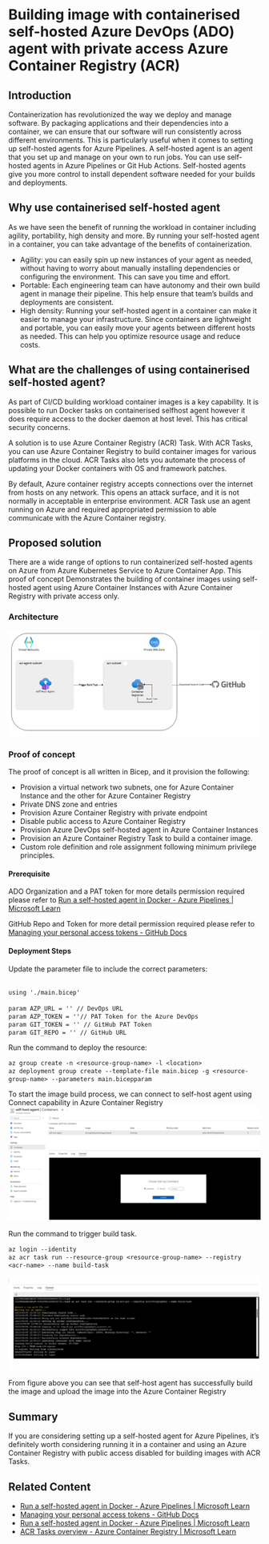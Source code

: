# Building image with containerised self-hosted Azure DevOps (ADO) agent with private access Azure Container Registry (ACR)

## Introduction

Containerization has revolutionized the way we deploy and manage software. By packaging applications and their dependencies into a container, we can ensure that our software will run consistently across different environments. This is particularly useful when it comes to setting up self-hosted agents for Azure Pipelines.
A self-hosted agent is an agent that you set up and manage on your own to run jobs. You can use self-hosted agents in Azure Pipelines or Git Hub Actions. Self-hosted agents give you more control to install dependent software needed for your builds and deployments.

## Why use containerised self-hosted agent

As we have seen the benefit of running the workload in container including agility, portability, high density and more. By running your self-hosted agent in a container, you can take advantage of the benefits of containerization.

* Agility: you can easily spin up new instances of your agent as needed, without having to worry about manually installing dependencies or configuring the environment. This can save you time and effort.
* Portable: Each engineering team can have autonomy and their own build agent in manage their pipeline. This help ensure that team’s builds and deployments are consistent.
* High density: Running your self-hosted agent in a container can make it easier to manage your infrastructure. Since containers are lightweight and portable, you can easily move your agents between different hosts as needed. This can help you optimize resource usage and reduce costs.

## What are the challenges of using containerised self-hosted agent?

As part of CI/CD building workload container images is a key capability. It is possible to run Docker tasks on containerised selfhost agent however it does require access to the docker daemon at host level. This has critical security concerns.

A solution is to use Azure Container Registry (ACR) Task. With ACR Tasks, you can use Azure Container Registry to build container images for various platforms in the cloud. ACR Tasks also lets you automate the process of updating your Docker containers with OS and framework patches.

By default, Azure container registry accepts connections over the internet from hosts on any network. This opens an attack surface, and it is not normally in acceptable in enterprise environment. ACR Task use an agent running on Azure and required appropriated permission to able communicate with the Azure Container registry.

## Proposed solution

There are a wide range of options to run containerized self-hosted agents on Azure from Azure Kubernetes Service to Azure Container App. This proof of concept Demonstrates the building of container images using self-hosted agent using Azure Container Instances with Azure Container Registry with private access only.

### Architecture

![Alt text](assets/highlevel-diagram.png)

### Proof of concept

The proof of concept is all written in Bicep, and it provision the following:

* Provision a virtual network two subnets, one for Azure Container Instance and the other for Azure Container Registry
* Private DNS zone and entries
* Provision Azure Container Registry with private endpoint
* Disable public access to Azure Container Registry
* Provision Azure DevOps self-hosted agent in Azure Container Instances
* Provision an Azure Container Registry Task to build a container image.
* Custom role definition and role assignment following minimum privilege principles.

#### Prerequisite

ADO Organization and a PAT token for more details permission required please refer to [Run a self-hosted agent in Docker - Azure Pipelines | Microsoft Learn](https://learn.microsoft.com/en-us/azure/devops/pipelines/agents/docker?view=azure-devops)

GitHub Repo and Token for more detail permission required please refer to [Managing your personal access tokens - GitHub Docs](https://docs.github.com/en/authentication/keeping-your-account-and-data-secure/managing-your-personal-access-tokens)

#### Deployment Steps

Update the parameter file to include the correct parameters:

``` bicep

using './main.bicep'

param AZP_URL = '' // DevOps URL
param AZP_TOKEN = ''// PAT Token for the Azure DevOps
param GIT_TOKEN = '' // GitHub PAT Token
param GIT_REPO = '' // GitHub URL
```

Run the command to deploy the resource:

``` bicep
az group create -n <resource-group-name> -l <location>
az deployment group create --template-file main.bicep -g <resource-group-name> --parameters main.bicepparam
```

To start the image build process, we can connect to self-host agent using Connect capability in Azure Container Registry
 ![Alt text](assets/selfhost-agent-connect.png)

Run the command to trigger build task.

``` cli
az login --identity
az acr task run --resource-group <resource-group-name> --registry <acr-name> --name build-task
``` 

 ![Alt text](assets/selfhost-agent-build-task.png)

From figure above you can see that self-host agent has successfully build the image and upload the image into the Azure Container Registry

## Summary

If you are considering setting up a self-hosted agent for Azure Pipelines, it’s definitely worth considering running it in a container and using an Azure Container Registry with public access disabled for building images with ACR Tasks.

## Related Content

* [Run a self-hosted agent in Docker - Azure Pipelines | Microsoft Learn](https://learn.microsoft.com/en-us/azure/devops/pipelines/agents/docker?view=azure-devops)
* [Managing your personal access tokens - GitHub Docs](https://docs.github.com/en/authentication/keeping-your-account-and-data-secure/managing-your-personal-access-tokens)
* [Run a self-hosted agent in Docker - Azure Pipelines | Microsoft Learn](https://learn.microsoft.com/en-us/azure/devops/pipelines/agents/docker?view=azure-devops)
* [ACR Tasks overview - Azure Container Registry | Microsoft Learn](https://learn.microsoft.com/en-us/azure/container-registry/container-registry-tasks-overview)
